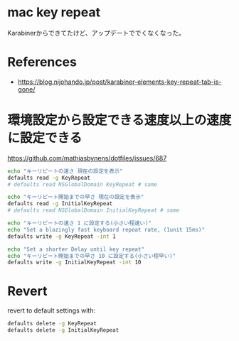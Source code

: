 mac key repeat
======================


Karabinerからできてたけど、アップデートででくなくなった。

# References

* <https://blog.nijohando.jp/post/karabiner-elements-key-repeat-tab-is-gone/>

# 環境設定から設定できる速度以上の速度に設定できる

<https://github.com/mathiasbynens/dotfiles/issues/687>

```sh
echo "キーリピートの速さ 現在の設定を表示"
defaults read -g KeyRepeat
# defaults read NSGlobalDomain KeyRepeat # same

echo "キーリピート開始までの早さ 現在の設定を表示"
defaults read -g InitialKeyRepeat
# defaults read NSGlobalDomain InitialKeyRepeat # same

echo "キーリピートの速さ 1 に設定する(小さい程速い)"
echo "Set a blazingly fast keyboard repeat rate, (1unit 15ms)"
defaults write -g KeyRepeat -int 1

echo "Set a shorter Delay until key repeat"
echo "キーリピート開始までの早さ 10 に設定する(小さい程早い)"
defaults write -g InitialKeyRepeat -int 10
```


# Revert

revert to default settings with:

```sh
defaults delete -g KeyRepeat
defaults delete -g InitialKeyRepeat
```